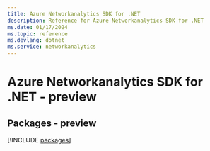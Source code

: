 ```yaml
---
title: Azure Networkanalytics SDK for .NET
description: Reference for Azure Networkanalytics SDK for .NET
ms.date: 01/17/2024
ms.topic: reference
ms.devlang: dotnet
ms.service: networkanalytics
---
```

# Azure Networkanalytics SDK for .NET - preview
## Packages - preview
[!INCLUDE [packages](networkanalytics-index.md)]